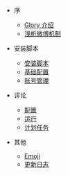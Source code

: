 - 序
  - [Glory 介绍](/start/introduce)
  - [浅析微博机制](/start/weibo)

- 安装脚本

  - [安装脚本](/script/install)
  - [基础配置](/script/setting)
  - [账号管理](/script/account)

- 评论

  - [配置](/comment/setting)
  - [运行](/comment/execute)
  - [计划任务](/comment/execute)

- 其他

  - [Emoji](/other/emoji)
  - [更新日志](/other/update)